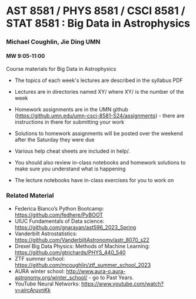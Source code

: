 # AST 8581 / PHYS 8581 / CSCI 8581 / STAT 8581 : Big Data in Astrophysics
### Michael Coughlin, Jie Ding UMN
#### MW 9:05-11:00

Course materials for Big Data in Astrophysics

* The topics of each week's lectures are described in the syllabus PDF 

* Lectures are in directories named XY/ where XY/ is the number of the week

* Homework assignments are in the UMN github (https://github.umn.edu/umn-csci-8581-S24/assignments) - there are instructions in there for submitting your work

* Solutions to homework assignments will be posted over the weekend after the Saturday they were due

* Various help cheat sheets are included in help/. 

* You should also review in-class notebooks and homework solutions to make sure you understand what is happening

* The lecture notebooks have in-class exercises for you to work on

### Related Material

* Federica Bianco’s Python Bootcamp: https://github.com/fedhere/PyBOOT
* UIUC Fundamentals of Data science: https://github.com/gnarayan/ast596_2023_Spring
* Vanderbilt Astrostatistics: https://github.com/VanderbiltAstronomy/astr_8070_s22
* Drexel Big Data Physics: Methods of Machine Learning: https://github.com/gtrichards/PHYS_440_540
* ZTF summer school: https://github.com/mcoughlin/ztf_summer_school_2023
* AURA winter school: http://www.aura-o.aura-astronomy.org/winter_school/ - go to Past Years.
* YouTube Neural Networks: https://www.youtube.com/watch?v=aircAruvnKk
